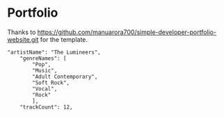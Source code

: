 # Portfolio
Thanks to https://github.com/manuarora700/simple-developer-portfolio-website.git for the template.

```
"artistName": "The Lumineers",
    "genreNames": [
        "Pop",
        "Music",
        "Adult Contemporary",
        "Soft Rock",
        "Vocal",
        "Rock"
        ],
    "trackCount": 12,
```
